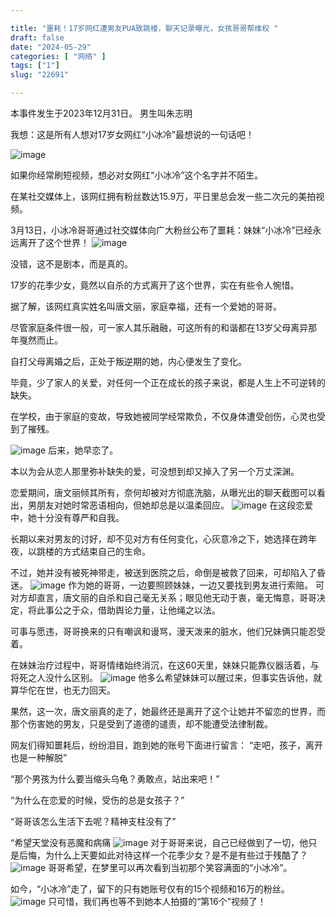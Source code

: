 ```yaml
---

title: "噩耗！17岁网红遭男友PUA致跳楼，聊天记录曝光，女孩哥哥帮维权 "
draft: false
date: "2024-05-29"
categories: [ "网络" ]
tags: ["1"]
slug: "22691"

---
```


本事件发生于2023年12月31日。
男生叫朱志明



我想：这是所有人想对17岁女网红“小冰冷”最想说的一句话吧！

![image](/images/小冰冷/17岁网红遭男友PUA致跳楼/1.png)


如果你经常刷短视频，想必对女网红“小冰冷”这个名字并不陌生。

在某社交媒体上，该网红拥有粉丝数达15.9万，平日里总会发一些二次元的美拍视频。

3月13日，小冰冷哥哥通过社交媒体向广大粉丝公布了噩耗：妹妹“小冰冷”已经永远离开了这个世界！
![image](/images/小冰冷/17岁网红遭男友PUA致跳楼/2.png)



没错，这不是剧本，而是真的。

17岁的花季少女，竟然以自杀的方式离开了这个世界，实在有些令人惋惜。

据了解，该网红真实姓名叫唐文丽，家庭幸福，还有一个爱她的哥哥。

尽管家庭条件很一般，可一家人其乐融融，可这所有的和谐都在13岁父母离异那年戛然而止。

自打父母离婚之后，正处于叛逆期的她，内心便发生了变化。

毕竟，少了家人的关爱，对任何一个正在成长的孩子来说，都是人生上不可逆转的缺失。

在学校，由于家庭的变故，导致她被同学经常欺负，不仅身体遭受创伤，心灵也受到了摧残。

![image](/images/小冰冷/17岁网红遭男友PUA致跳楼/3.png)
后来，她早恋了。

本以为会从恋人那里弥补缺失的爱，可没想到却又掉入了另一个万丈深渊。

恋爱期间，唐文丽倾其所有，奈何却被对方彻底洗脑，从曝光出的聊天截图可以看出，男朋友对她时常恶语相向，但她却总是以温柔回应。
![image](/images/小冰冷/17岁网红遭男友PUA致跳楼/4.png)
在这段恋爱中，她十分没有尊严和自我。

长期以来对男友的讨好，却不见对方有任何变化，心灰意冷之下，她选择在跨年夜，以跳楼的方式结束自己的生命。

不过，她并没有被死神带走，被送到医院之后，命倒是被救了回来，可却陷入了昏迷。
![image](/images/小冰冷/17岁网红遭男友PUA致跳楼/5.png)
作为她的哥哥，一边要照顾妹妹，一边又要找到男友进行索赔。
可对方却直言，唐文丽的自杀和自己毫无关系；眼见他无动于衷，毫无悔意，哥哥决定，将此事公之于众，借助舆论力量，让他绳之以法。

可事与愿违，哥哥换来的只有嘲讽和谩骂，漫天泼来的脏水，他们兄妹俩只能忍受着。

在妹妹治疗过程中，哥哥情绪始终消沉，在这60天里，妹妹只能靠仪器活着，与将死之人没什么区别。
![image](/images/小冰冷/17岁网红遭男友PUA致跳楼/6.png)
他多么希望妹妹可以醒过来，但事实告诉他，就算华佗在世，也无力回天。

果然，这一次，唐文丽真的走了，她最终还是离开了这个让她并不留恋的世界，而那个伤害她的男友，只是受到了道德的谴责，却不能遭受法律制裁。

网友们得知噩耗后，纷纷泪目，跑到她的账号下面进行留言：
“走吧，孩子，离开也是一种解脱”

“那个男孩为什么要当缩头乌龟？勇敢点，站出来吧！”

“为什么在恋爱的时候，受伤的总是女孩子？”

“哥哥该怎么生活下去呢？精神支柱没有了”

“希望天堂没有恶魔和病痛
![image](/images/小冰冷/17岁网红遭男友PUA致跳楼/7.png)
对于哥哥来说，自己已经做到了一切，他只是后悔，为什么上天要如此对待这样一个花季少女？是不是有些过于残酷了？
![image](/images/小冰冷/17岁网红遭男友PUA致跳楼/8.png)
哥哥希望，在梦里可以再次看到当初那个笑容满面的“小冰冷”。

如今，“小冰冷”走了，留下的只有她账号仅有的15个视频和16万的粉丝。
![image](/images/小冰冷/17岁网红遭男友PUA致跳楼/9.png)
只可惜，我们再也等不到她本人拍摄的“第16个”视频了！